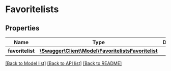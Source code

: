 # Favoritelists

## Properties
Name | Type | Description | Notes
------------ | ------------- | ------------- | -------------
**favoritelist** | [**\Swagger\Client\Model\FavoritelistsFavoritelist**](FavoritelistsFavoritelist.md) |  | [optional] 

[[Back to Model list]](../README.md#documentation-for-models) [[Back to API list]](../README.md#documentation-for-api-endpoints) [[Back to README]](../README.md)


